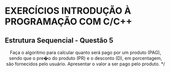 # EXERCÍCIOS INTRODUÇÃO À PROGRAMAÇÃO COM C/C++ #

## Estrutura Sequencial - Questão 5 ##

<p align="center">
Faça o algoritmo para calcular quanto será pago por um produto (PAG), sendo que o pre�o do produto (PR) e o desconto (D), em porcentagem, são  fornecidos pelo usuário. Apresentar o valor a ser pago pelo produto. */
</p>